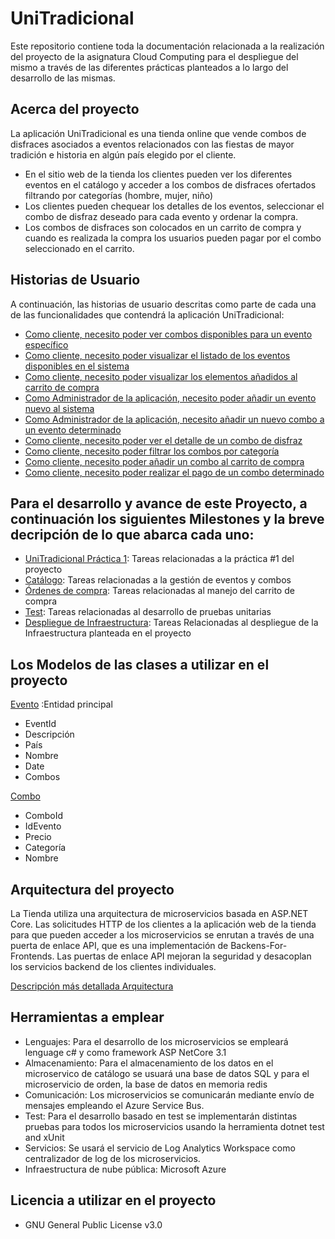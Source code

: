 # UniTradicional  

Este repositorio contiene toda la documentación relacionada a la realización del proyecto de la asignatura Cloud Computing para el despliegue del mismo a través de las diferentes prácticas planteados a lo largo del desarrollo de las mismas. 

## Acerca del proyecto
La aplicación UniTradicional es una tienda online que vende combos de disfraces asociados a eventos relacionados con las fiestas de mayor tradición e historia en algún país elegido por el cliente.

- En el sitio web de la tienda los clientes pueden ver los diferentes eventos en el catálogo y acceder a los combos de disfraces ofertados filtrando por categorías (hombre, mujer, niño)
- Los clientes pueden chequear los detalles de los eventos, seleccionar el combo de disfraz deseado para cada evento y ordenar la compra.
- Los combos de disfraces son colocados en un carrito de compra y cuando es realizada la compra los usuarios pueden pagar por el combo seleccionado en el carrito.

## Historias de Usuario

A continuación, las historias de usuario descritas como parte de cada una de las funcionalidades que contendrá la aplicación UniTradicional:

- [Como cliente, necesito poder ver combos disponibles para un evento específico](https://github.com/ccvaillant1992/CC-20-21-Proyecto/issues/14)
- [Como cliente, necesito poder visualizar el listado de los eventos disponibles en el sistema](https://github.com/ccvaillant1992/CC-20-21-Proyecto/issues/15)
- [Como cliente, necesito poder visualizar los elementos añadidos al carrito de compra](https://github.com/ccvaillant1992/CC-20-21-Proyecto/issues/16)
- [Como Administrador de la aplicación, necesito poder añadir un evento nuevo al sistema](https://github.com/ccvaillant1992/CC-20-21-Proyecto/issues/17)
- [Como Administrador de la aplicación, necesito añadir un nuevo combo a un evento determinado](https://github.com/ccvaillant1992/CC-20-21-Proyecto/issues/18)
- [Como cliente, necesito poder ver el detalle de un combo de disfraz](https://github.com/ccvaillant1992/CC-20-21-Proyecto/issues/19)
- [Como cliente, necesito poder filtrar los combos por categoría](https://github.com/ccvaillant1992/CC-20-21-Proyecto/issues/20)
- [Como cliente, necesito poder añadir un combo al carrito de compra](https://github.com/ccvaillant1992/CC-20-21-Proyecto/issues/21)
- [Como cliente, necesito poder realizar el pago de un combo determinado](https://github.com/ccvaillant1992/CC-20-21-Proyecto/issues/22)

## Para el desarrollo y avance de este Proyecto, a continuación los siguientes Milestones y la breve decripción de lo que abarca cada uno:
- [UniTradicional Práctica 1](https://github.com/ccvaillant1992/CC-20-21-Proyecto/milestone/5): Tareas relacionadas a la práctica #1 del proyecto
- [Catálogo](https://github.com/ccvaillant1992/CC-20-21-Proyecto/milestone/10): Tareas relacionadas a la gestión de eventos y combos
- [Órdenes de compra](https://github.com/ccvaillant1992/CC-20-21-Proyecto/milestone/7): Tareas relacionadas al manejo del carrito de compra
- [Test](https://github.com/ccvaillant1992/CC-20-21-Proyecto/milestone/12): Tareas relacionadas al desarrollo de pruebas unitarias
- [Despliegue de Infraestructura](https://github.com/ccvaillant1992/CC-20-21-Proyecto/milestone/13): Tareas Relacionadas al despliegue de la Infraestructura planteada en el proyecto

## Los Modelos de las clases a utilizar en el proyecto

[Evento](https://github.com/ccvaillant1992/CC-20-21-Proyecto/blob/master/CatalogoMicroservice/Catalogo/Models/Evento.cs) :Entidad principal

- EventId
- Descripción
- País
- Nombre
- Date 
- Combos 

[Combo](https://github.com/ccvaillant1992/CC-20-21-Proyecto/blob/master/CatalogoMicroservice/Catalogo/Models/Combo.cs)

- ComboId
- IdEvento
- Precio
- Categoría
- Nombre


## Arquitectura del proyecto
La Tienda utiliza una arquitectura de microservicios basada en ASP.NET Core. Las solicitudes HTTP de los clientes a la aplicación web de la tienda para que pueden acceder a los microservicios se enrutan a través de una puerta de enlace API, que es una implementación de Backens-For-Frontends. Las puertas de enlace API mejoran la seguridad y desacoplan los servicios backend de los clientes individuales.

[Descripción más detallada Arquitectura](https://github.com/ccvaillant1992/CC-20-21-Proyecto/blob/master/docs/ArquitecturaProyecto.md)

## Herramientas a emplear

- Lenguajes: Para el desarrollo de los microservicios se empleará lenguage c# y como framework ASP NetCore 3.1
- Almacenamiento: Para el almacenamiento de los datos en el microservico de catálogo se usuará una base de datos SQL y para el microservicio de orden, la base de datos en memoria redis
- Comunicación: Los microservicios se comunicarán mediante envío de mensajes empleando el Azure Service Bus.
- Test: Para el desarrollo basado en test se implementarán distintas pruebas para todos los microservicios usando la herramienta dotnet test and xUnit
- Servicios: Se usará el servicio de Log Analytics Workspace como centralizador de log de los microservicios.
- Infraestructura de nube pública: Microsoft Azure 


## Licencia a utilizar en el proyecto

- GNU General Public License v3.0

